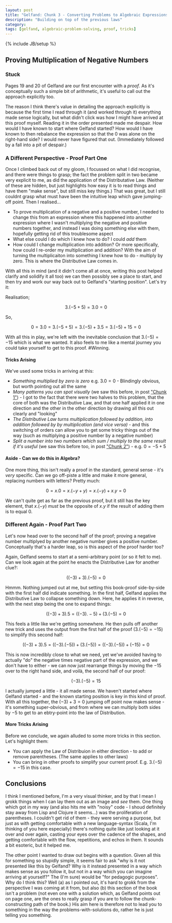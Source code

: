 ```yaml
---
layout: post
title: "Gelfand: Chunk 3 - Converting Problems to Algebraic Expressions"
description: "Building on top of the previous laws"
category: 
tags: [gelfand, algebraic-problem-solving, proof, tricks]
---
```

{% include JB/setup %}

## Proving Multiplication of Negative Numbers

### Stuck

Pages 19 and 20 of Gelfand are our first encounter with a _proof_.  As it's conceptually such a simple bit of arithmetic, it's useful to call out the approach explicitly too.

The reason I think there's value in detailing the approach explicitly is because the first time I read through it (and worked through it) everything made sense logically, but what didn't click was how I might have arrived at this proof myself.  Reading it in the order presented made me despair.  How would I have known to start where Gelfand started? How would I have known to then rebalance the expression so that the $0$ was alone on the right-hand side? I would never have figured that out.  (Immediately followed by a fall into a pit of despair.)

### A Different Perspective - Proof Part One

Once I climbed back out of my gloom, I focussed on what I did recognise, and there were things to grasp; the fact the problem split in two became very explicit to me, as did the application of the Distributative Law.  (Neither of these are hidden, but just highlights how easy it is to read things and have them "make sense", but still miss key things.)  That was great, but I still couldnt grasp what must have been the intuitive leap which gave jumping-off point.  Then I realised...

* To prove multiplication of a negative and a positive number, I needed to change this from an expression where this happened into another expression where I wasn't multiplying the negative and positive numbers together, and instead I was doing something else with them, hopefully getting rid of this troublesome aspect
* What else could I do which I knew how to do? I could _add_ them
* How could I change multiplication into addition? Or more specifically, how could I re-order my multiplication and addition?  With the aim of turning the multiplicaiton into something I knew how to do - multiply by zero. This is where the Distributive Law comes in.

With all this in mind (and it didn't come all at once, writing this post helped clarify and solidify it all too) we can then possibly see a place to start, and then try and work our way back out to Gelfand's "starting position".  Let's try it:

Realisation; 

$$ 3.(-5 + 5) = 3.0 = 0 $$

So, 

$$ 0 = 3.0 = 3.(-5 + 5) = 3.(-5) + 3.5 = 3.(-5) + 15 = 0 $$ 

With all this in play, we're left with the inevitable conclusion that $3.(-5) = -15$ which is what we wanted.  It also feels to me like a mental journey you could take yourself to get to this proof. #Winning.

#### Tricks Arising

We've used some tricks in arriving at this:

* _Something multiplied by zero is zero_ e.g. $3.0 = 0$ - Blindingly obvious, but worth pointing out all the same
* _Many patterns you can spot visually_ (we saw this before, in post ["Chunk 1"]()) - I got to the fact that there were two halves to this problem, that the core of both was the Distributive Law, and that one half applied it in one direction and the other in the other direction by drawing all this out clearly and "looking"
* _The Distributive Law turns multiplication followed by addition, into addition followed by by multiplication (and vice versa)_ - and this switching of orders can allow you to get some tricky things out of the way (such as multiplying a positive number by a negative number)
* _Split a number into two numbers which sum / multiply to the same result if it's useful_ (we saw this before too, in post ["Chunk 2"]()) - e.g. $0 = -5 + 5$


#### Aside - Can we do this in Algebra?
One more thing, this isn't really a proof in the standard, general sense - it's _very_ specific.  Can we go off-piste a little and make it more general, replacing numbers with letters? Pretty much:

$$ 0 = x.0 = x.(-y + y) = x.(-y) + x.y = 0 $$

We can't quite get as far as the previous proof, but it still has the key element, that $x.(-y)$ _must_ be the opposite of $x.y$ if the result of adding them is to equal $0$.

### Different Again - Proof Part Two

Let's now head over to the second half of the proof; proving a negative number multiplyed by another negative number gives a positive number.  Conceptually that's a harder leap, so is this aspect of the proof harder too?

Again, Gelfand seems to start at a semi-arbitrary point (or so it felt to me).  Can we look again at the point he enacts the Distributive Law for another clue?:

$$ ((-3) + 3) . (-5) = 0 $$

Hmmm.  Nothing jumped out at me, but setting this book-proof side-by-side with the first half did indicate something.  In the first half, Gelfand applies the Distributive Law to collapse something down. Here, he applies it in reverse, with the next step being the one to expand things:

$$ ((-3) + 3) . 5 = ((-3) . -5) + (3 . (-5) = 0 $$

This feels a little like we're getting somewhere. He then pulls off another new trick and uses the output from the first half of the proof ($3 . (-5) = -15$) to simplify this second half:

$$ ((-3) + 3) . 5 = ((-3) . (-5)) + (3 . (-5)) = ((-3) . (-5)) + (-15) = 0 $$

This is now incredibly close to what we need, yet we've avoided having to actually "do" the negative times negative part of the expression, and we don't have to either - we can now just rearrange things by moving the $-15$ over to the right hand side, and voilà, the second half of our proof:

$$ (-3) . (-5) = 15 $$

I actually jumped a little - it all made sense. We haven't started where Gelfand started - and the known starting position is key in this kind of proof.  With all this together, the $(-3) + 3 = 0$ jumping off point now makes sense - it's something super-obvious, and from where we can multiply both sides by $-5$ to get to an ebtry-point into the law of Distribution. 

#### More Tricks Arising

Before we conclude, we again alluded to some more tricks in this section. Let's highlight them:

* You can apply the Law of Distribuion in either direction - to add or remove parentheses. (The same applies to other laws)
* You can bring in other proofs to simplify your current proof. E.g. $3 . (-5) = -15$ in this case.

## Conclusions
I think I mentioned before, I'm a very visual thinker, and by that I mean I grokk things when I can lay them out as an image and _see_ them.  One thing which got in my way (and also hits me with "noisy" code - I shoud definitely stay away from Lisp and Clojure it seems...) was the proliferation of parentheses.  I couldn't get rid of them - they were serving a purpose, but just as with getting comfortable with a new language-syntax (Scala, I'm thinking of you here especially) there's nothing quite like just looking at it over and over again, casting your eyes over the cadence of the shapes, and getting comfortable with the flow, repetitions, and echos in them.  It sounds a bit esoteric, but it helped me. 

The other point I wanted to draw out begins with a question. Given all this for something so stupidly simple, it seems fair to ask "why is it not presented like this by Gelfand? Why is it instead presented in a way which makes sense as you follow it, but not in a way which you can imagine arriving at yourself?" The (I'm sure) would be "for pedagogic purposes".  Why do I think this? Well (a) as I pointed out, it's hard to grokk from the perspective I was coming at it from, but also (b) this section of the book isn't a problem (not even one with a solution which, as Gelfand points out on page one, are the ones to really grasp if you are to follow the chunk-constructing path of the book.)  His aim here is therefore not to lead you to something in the way the problems-with-solutions do, rather he is just telling you something.
